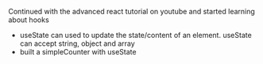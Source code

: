 Continued with the advanced react tutorial on youtube and started learning about hooks

- useState can used to update the state/content of an element. useState can accept string, object and array
- built a simpleCounter with useState
